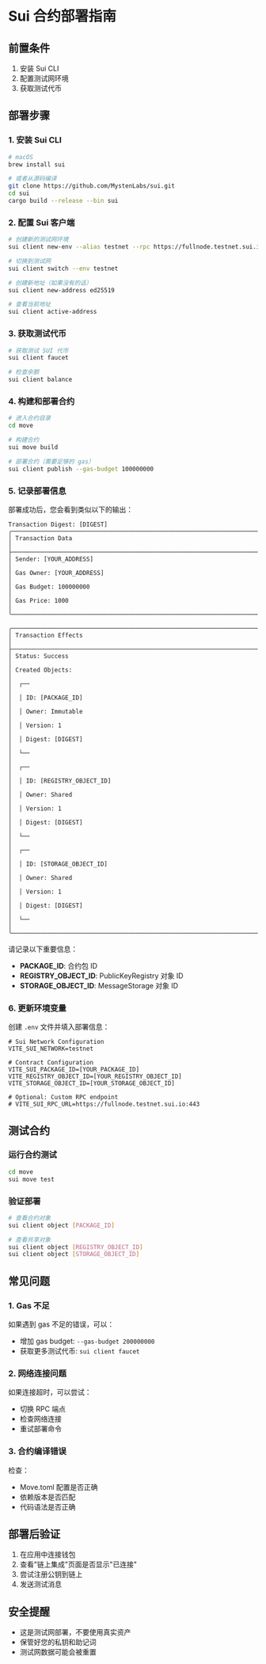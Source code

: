 # Sui 合约部署指南

## 前置条件

1. 安装 Sui CLI
2. 配置测试网环境
3. 获取测试代币

## 部署步骤

### 1. 安装 Sui CLI

```bash
# macOS
brew install sui

# 或者从源码编译
git clone https://github.com/MystenLabs/sui.git
cd sui
cargo build --release --bin sui
```

### 2. 配置 Sui 客户端

```bash
# 创建新的测试网环境
sui client new-env --alias testnet --rpc https://fullnode.testnet.sui.io:443

# 切换到测试网
sui client switch --env testnet

# 创建新地址（如果没有的话）
sui client new-address ed25519

# 查看当前地址
sui client active-address
```

### 3. 获取测试代币

```bash
# 获取测试 SUI 代币
sui client faucet

# 检查余额
sui client balance
```

### 4. 构建和部署合约

```bash
# 进入合约目录
cd move

# 构建合约
sui move build

# 部署合约（需要足够的 gas）
sui client publish --gas-budget 100000000
```

### 5. 记录部署信息

部署成功后，您会看到类似以下的输出：

```
Transaction Digest: [DIGEST]
╭─────────────────────────────────────────────────────────────────────────────────────────────────╮
│ Transaction Data                                                                                │
├─────────────────────────────────────────────────────────────────────────────────────────────────┤
│ Sender: [YOUR_ADDRESS]                                                                          │
│ Gas Owner: [YOUR_ADDRESS]                                                                       │
│ Gas Budget: 100000000                                                                           │
│ Gas Price: 1000                                                                                 │
╰─────────────────────────────────────────────────────────────────────────────────────────────────╯

╭─────────────────────────────────────────────────────────────────────────────────────────────────╮
│ Transaction Effects                                                                             │
├─────────────────────────────────────────────────────────────────────────────────────────────────┤
│ Status: Success                                                                                 │
│ Created Objects:                                                                                │
│  ┌──                                                                                            │
│  │ ID: [PACKAGE_ID]                                                                            │
│  │ Owner: Immutable                                                                             │
│  │ Version: 1                                                                                   │
│  │ Digest: [DIGEST]                                                                            │
│  └──                                                                                            │
│  ┌──                                                                                            │
│  │ ID: [REGISTRY_OBJECT_ID]                                                                    │
│  │ Owner: Shared                                                                                │
│  │ Version: 1                                                                                   │
│  │ Digest: [DIGEST]                                                                            │
│  └──                                                                                            │
│  ┌──                                                                                            │
│  │ ID: [STORAGE_OBJECT_ID]                                                                     │
│  │ Owner: Shared                                                                                │
│  │ Version: 1                                                                                   │
│  │ Digest: [DIGEST]                                                                            │
│  └──                                                                                            │
╰─────────────────────────────────────────────────────────────────────────────────────────────────╯
```

请记录以下重要信息：
- **PACKAGE_ID**: 合约包 ID
- **REGISTRY_OBJECT_ID**: PublicKeyRegistry 对象 ID
- **STORAGE_OBJECT_ID**: MessageStorage 对象 ID

### 6. 更新环境变量

创建 `.env` 文件并填入部署信息：

```env
# Sui Network Configuration
VITE_SUI_NETWORK=testnet

# Contract Configuration
VITE_SUI_PACKAGE_ID=[YOUR_PACKAGE_ID]
VITE_REGISTRY_OBJECT_ID=[YOUR_REGISTRY_OBJECT_ID]
VITE_STORAGE_OBJECT_ID=[YOUR_STORAGE_OBJECT_ID]

# Optional: Custom RPC endpoint
# VITE_SUI_RPC_URL=https://fullnode.testnet.sui.io:443
```

## 测试合约

### 运行合约测试

```bash
cd move
sui move test
```

### 验证部署

```bash
# 查看合约对象
sui client object [PACKAGE_ID]

# 查看共享对象
sui client object [REGISTRY_OBJECT_ID]
sui client object [STORAGE_OBJECT_ID]
```

## 常见问题

### 1. Gas 不足
如果遇到 gas 不足的错误，可以：
- 增加 gas budget: `--gas-budget 200000000`
- 获取更多测试代币: `sui client faucet`

### 2. 网络连接问题
如果连接超时，可以尝试：
- 切换 RPC 端点
- 检查网络连接
- 重试部署命令

### 3. 合约编译错误
检查：
- Move.toml 配置是否正确
- 依赖版本是否匹配
- 代码语法是否正确

## 部署后验证

1. 在应用中连接钱包
2. 查看"链上集成"页面是否显示"已连接"
3. 尝试注册公钥到链上
4. 发送测试消息

## 安全提醒

- 这是测试网部署，不要使用真实资产
- 保管好您的私钥和助记词
- 测试网数据可能会被重置
